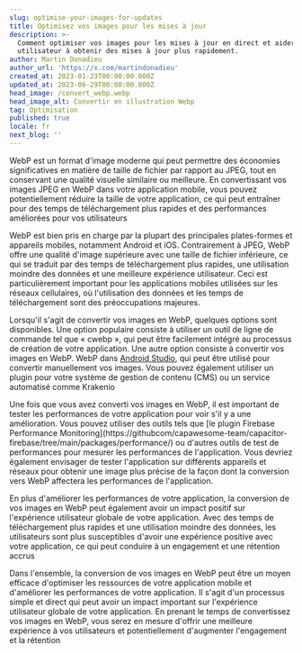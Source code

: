 ```yaml
---
slug: optimise-your-images-for-updates
title: Optimisez vos images pour les mises à jour
description: >-
  Comment optimiser vos images pour les mises à jour en direct et aider votre
  utilisateur à obtenir des mises à jour plus rapidement.
author: Martin Donadieu
author_url: 'https://x.com/martindonadieu'
created_at: 2023-01-23T00:00:00.000Z
updated_at: 2023-06-29T00:00:00.000Z
head_image: /convert_webp.webp
head_image_alt: Convertir en illustration Webp
tag: Optimisation
published: true
locale: fr
next_blog: ''
---
```


WebP est un format d'image moderne qui peut permettre des économies significatives en matière de taille de fichier par rapport au JPEG, tout en conservant une qualité visuelle similaire ou meilleure. En convertissant vos images JPEG en WebP dans votre application mobile, vous pouvez potentiellement réduire la taille de votre application, ce qui peut entraîner pour des temps de téléchargement plus rapides et des performances améliorées pour vos utilisateurs

WebP est bien pris en charge par la plupart des principales plates-formes et appareils mobiles, notamment Android et iOS. Contrairement à JPEG, WebP offre une qualité d'image supérieure avec une taille de fichier inférieure, ce qui se traduit par des temps de téléchargement plus rapides, une utilisation moindre des données et une meilleure expérience utilisateur. Ceci est particulièrement important pour les applications mobiles utilisées sur les réseaux cellulaires, où l'utilisation des données et les temps de téléchargement sont des préoccupations majeures.

Lorsqu'il s'agit de convertir vos images en WebP, quelques options sont disponibles. Une option populaire consiste à utiliser un outil de ligne de commande tel que « cwebp », qui peut être facilement intégré au processus de création de votre application. Une autre option consiste à convertir vos images en WebP. WebP dans [Android Studio](https://sitesgooglecom/a/androidcom/tools/tech-docs/webp/), qui peut être utilisé pour convertir manuellement vos images. Vous pouvez également utiliser un plugin pour votre système de gestion de contenu (CMS) ou un service automatisé comme Krakenio

Une fois que vous avez converti vos images en WebP, il est important de tester les performances de votre application pour voir s'il y a une amélioration. Vous pouvez utiliser des outils tels que [le plugin Firebase Performance Monitoring](https://githubcom/capawesome-team/capacitor- firebase/tree/main/packages/performance/) ou d'autres outils de test de performances pour mesurer les performances de l'application. Vous devriez également envisager de tester l'application sur différents appareils et réseaux pour obtenir une image plus précise de la façon dont la conversion vers WebP affectera les performances de l'application.

En plus d'améliorer les performances de votre application, la conversion de vos images en WebP peut également avoir un impact positif sur l'expérience utilisateur globale de votre application. Avec des temps de téléchargement plus rapides et une utilisation moindre des données, les utilisateurs sont plus susceptibles d'avoir une expérience positive avec votre application, ce qui peut conduire à un engagement et une rétention accrus

Dans l'ensemble, la conversion de vos images en WebP peut être un moyen efficace d'optimiser les ressources de votre application mobile et d'améliorer les performances de votre application. Il s'agit d'un processus simple et direct qui peut avoir un impact important sur l'expérience utilisateur globale de votre application. En prenant le temps de convertissez vos images en WebP, vous serez en mesure d'offrir une meilleure expérience à vos utilisateurs et potentiellement d'augmenter l'engagement et la rétention
